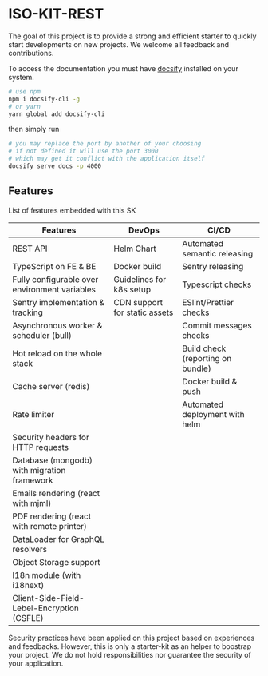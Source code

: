 # ISO-KIT-REST

The goal of this project is to provide a strong and efficient starter to quickly start developments on new projects. We welcome all feedback and
contributions.

To access the documentation you must have [docsify] installed on your system.

```bash
# use npm
npm i docsify-cli -g
# or yarn
yarn global add docsify-cli
```

then simply run

```bash
# you may replace the port by another of your choosing
# if not defined it will use the port 3000
# which may get it conflict with the application itself
docsify serve docs -p 4000
```

[docsify]: https://docsify.js.org

## Features

List of features embedded with this SK

| Features                                      | DevOps                        | CI/CD                             |
| --------------------------------------------- | ----------------------------- | --------------------------------- |
| REST API                                      | Helm Chart                    | Automated semantic releasing      |
| TypeScript on FE & BE                         | Docker build                  | Sentry releasing                  |
| Fully configurable over environment variables | Guidelines for k8s setup      | Typescript checks                 |
| Sentry implementation & tracking              | CDN support for static assets | ESlint/Prettier checks            |
| Asynchronous worker & scheduler (bull)        |                               | Commit messages checks            |
| Hot reload on the whole stack                 |                               | Build check (reporting on bundle) |
| Cache server (redis)                          |                               | Docker build & push               |
| Rate limiter                                  |                               | Automated deployment with helm    |
| Security headers for HTTP requests            |                               |                                   |
| Database (mongodb) with migration framework   |                               |                                   |
| Emails rendering (react with mjml)            |                               |                                   |
| PDF rendering (react with remote printer)     |                               |                                   |
| DataLoader for GraphQL resolvers              |                               |                                   |
| Object Storage support                        |                               |                                   |
| I18n module (with i18next)                    |                               |                                   |
| Client-Side-Field-Lebel-Encryption (CSFLE)    |                               |                                   |

Security practices have been applied on this project based on experiences and feedbacks.
However, this is only a starter-kit as an helper to boostrap your project.
We do not hold responsibilities nor guarantee the security of your application.
